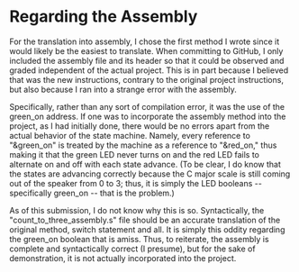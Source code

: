 # Regarding the Assembly

For the translation into assembly, I chose the first method I wrote since it
would likely be the easiest to translate. When committing to GitHub, I only
included the assembly file and its header so that it could be observed and
graded independent of the actual project. This is in part because I believed
that was the new instructions, contrary to the original project instructions,
but also because I ran into a strange error with the assembly.

Specifically, rather than any sort of compilation error, it was the use of the
green_on address. If one was to incorporate the assembly method into the
project, as I had initially done, there would be no errors apart from the
actual behavior of the state machine. Namely, every reference to "&green_on"
is treated by the machine as a reference to "&red_on," thus making it that the
green LED never turns on and the red LED fails to alternate on and off with
each state advance. (To be clear, I do know that the states are advancing
correctly because the C major scale is still coming out of the speaker from 0
to 3; thus, it is simply the LED booleans -- specifically green_on -- that is
the problem.)

As of this submission, I do not know why this is so. Syntactically, the
"count_to_three_assembly.s" file should be an accurate translation of the
original method, switch statement and all. It is simply this oddity regarding
the green_on boolean that is amiss.
Thus, to reiterate, the assembly is complete and syntactically correct (I
presume), but for the sake of demonstration, it is not actually incorporated
into the project.
